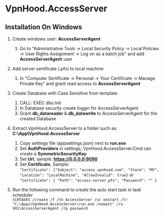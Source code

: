 # VpnHood.AccessServer

## Installation On Windows
1. Create windows user: **AccessServerAgent**
   1. Go to "Administrative Tools -> Local Security Policy -> Local Policies -> User Rights Assignment -> Log on as a batch job" and add **AccessServerAgent** user

1. Add server sertificate (.pfx) to local machine
   1. In "Computer Sertificate -> Personal -> Your Certificate -> Manage Private Key" and grant read access to **AccessServerAgent**

1. Create Database with Case Sensitive from template
   1. CALL: EXEC dbo.Init
   1. In Database security create loggin for AccessServerAgent
   1. Grant **db_datareader** & **db_datawrite** to AccessServerAgent for the created Database
   
1. Extract VpnHood.AccessServer to a folder such as: **C:\App\VpnHood.AccessServer**
   1. Copy settings file (appsettings.json) next to **run.exe**
   1. Set **AuthProviders** in settings; VpnHood.AccessServer.Cmd can create a **SymmetricSecurityKey**
   1. Set **Url**, sample: **https://0.0.0.0:9090**
   1. Set **Certificate**, Sample: <br>
   `"Certificate": {"Subject": "access.vpnhood.com", "Store": "MY", "Location": "LocalMachine", "AllowInvalid": true}` or
   `"Certificate": { "Path": "access-server.pfx", "Password": "" }`
   
1. Run the following command to create the auto start task in task scheduler <br>
   `SCHTASKS /create /f /tn AccessServer /sc onstart /tr "C:\Apps\VpnHood.AccessServer\run.exe /nowait" /ru VH1\AccessServerAgent /rp password`
